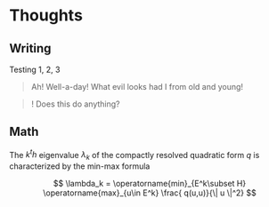 # Thoughts

## Writing

Testing 1, 2, 3

> Ah! Well-a-day! What evil looks had I from old and young!

>! Does this do anything?

## Math

The $k^th$ eigenvalue $\lambda_k$ of the compactly resolved quadratic form $q$ is characterized by the min-max formula

$$ \lambda_k = \operatorname{min}_{E^k\subset H} \operatorname{max}_{u\in E^k} \frac{ q(u,u)}{\| u \|^2} $$
